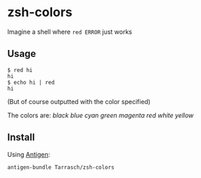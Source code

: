 # zsh-colors

Imagine a shell where `red ERROR` just works

## Usage

    $ red hi
    hi
    $ echo hi | red
    hi

(But of course outputted with the color specified)

The colors are: *black blue cyan green magenta red white yellow*

## Install

Using [Antigen](https://github.com/zsh-users/antigen):

    antigen-bundle Tarrasch/zsh-colors
